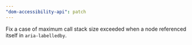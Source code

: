 ```yaml
---
"dom-accessibility-api": patch
---
```


Fix a case of maximum call stack size exceeded when a node referenced itself in `aria-labelledby`.
